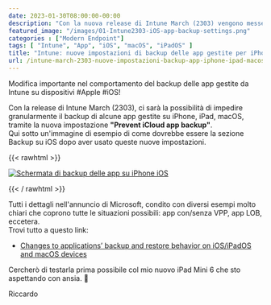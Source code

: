 ```yaml
---
date: 2023-01-30T08:00:00-00:00
description: "Con la nuova release di Intune March (2303) vengono messe a disposizione nuove impostazioni per la gestione granulare del backup delle app gestite su iOS, iPadOS e macOS."
featured_image: "/images/01-Intune2303-iOS-app-backup-settings.png"
categories : ["Modern Endpoint"]
tags: [ "Intune", "App", "iOS", "macOS", "iPadOS" ]
title: "Intune: nuove impostazioni di backup delle app gestite per iPhone, iPad, macOS"
url: /intune-march-2303-nuove-impostazioni-backup-app-iphone-ipad-macos
---
```

Modifica importante nel comportamento del backup delle app gestite da Intune su dispositivi #Apple #iOS!

Con la release di Intune March (2303), ci sarà la possibilità di impedire granularmente il backup di alcune app gestite su iPhone, iPad, macOS, tramite la nuova impostazione **"Prevent iCloud app backup"**.  
Qui sotto un'immagine di esempio di come dovrebbe essere la sezione Backup su iOS dopo aver usato queste nuove impostazioni.

{{< rawhtml >}}
<p class="tc">
  <a href="/images/01-Intune2303-iOS-app-backup-settings.png"><img src="/images/01-Intune2303-iOS-app-backup-settings.png" alt="Schermata di backup delle app su iPhone iOS" /></a>
</p>
{{< / rawhtml >}}

Tutti i dettagli nell'annuncio di Microsoft, condito con diversi esempi molto chiari che coprono tutte le situazioni possibili: app con/senza VPP, app LOB, eccetera.  
Trovi tutto a questo link:
- [Changes to applications’ backup and restore behavior on iOS/iPadOS and macOS devices](https://techcommunity.microsoft.com/t5/intune-customer-success/changes-to-applications-backup-and-restore-behavior-on-ios/ba-p/3692064)

Cercherò di testarla prima possibile col mio nuovo iPad Mini 6 che sto aspettando con ansia. 🤣

Riccardo
